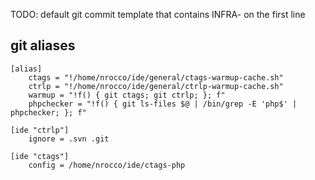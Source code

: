 TODO: default git commit template that contains INFRA- on the first line


git aliases
-----------

    [alias]
        ctags = "!/home/nrocco/ide/general/ctags-warmup-cache.sh"
        ctrlp = "!/home/nrocco/ide/general/ctrlp-warmup-cache.sh"
        warmup = "!f() { git ctags; git ctrlp; }; f"
        phpchecker = "!f() { git ls-files $@ | /bin/grep -E 'php$' | phpchecker; }; f"

    [ide "ctrlp"]
        ignore = .svn .git

    [ide "ctags"]
        config = /home/nrocco/ide/ctags-php
